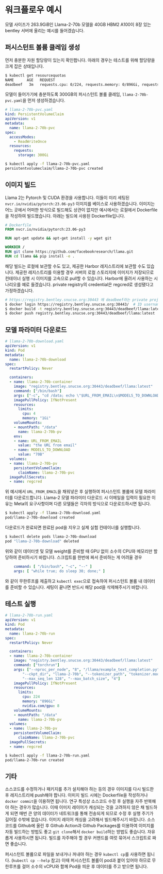 # 워크플로우 예시

모델 사이즈가 263.9GiB인 Llama-2-70b 모델을 40GB HBM2 A100이 8장 있는 bentley 서버에 올리는 예시를 들어겠습니다.

## 퍼시스턴트 볼륨 클레임 생성

먼저 충분한 자원 할당량이 있는지 확인합니다. 아래의 경우는 테스트를 위해 할당량을 크게 잡은 상태입니다.

```sh
$ kubectl get resourcequotas
NAME      AGE   REQUEST
deadbeef   3m   requests.cpu: 0/224, requests.memory: 0/896Gi, requests.nvidia.com/gpu: 0/8, requests.storage: 0/1000Gi
```

모델이 들어가기에 충분하도록 300GB의 퍼시스턴트 볼륨 클레임, `llama-2-70b-pvc.yaml`을 먼저 생성하겠습니다.

```yaml
# llama-2-70b-pvc.yaml
kind: PersistentVolumeClaim
apiVersion: v1
metadata:
  name: llama-2-70b-pvc
spec:
  accessModes:
    - ReadWriteOnce
  resources:
    requests:
      storage: 300Gi
```

```sh
$ kubectl apply -f llama-2-70b-pvc.yaml
persistentvolumeclaim/llama-2-70b-pvc created
```

## 이미지 빌드

Llama 2는 Pytorch 및 CUDA 환경을 사용합니다. 이들이 미리 세팅된 `nvcr.io/nvidia/pytorch:23.06-py3` 이미지를 베이스로 사용하겠습니다. 이미지는 어느 곳에서 어떠한 방식으로 빌드해도 상관이 없지만 예시에서는 로컬에서 Dockerfile을 작성하여 빌드했습니다. 아래는 빌드에 사용된 Dockerfile입니다.

```dockerfile
# Dockerfile
FROM nvcr.io/nvidia/pytorch:23.06-py3

RUN apt-get update && apt-get install -y wget git

WORKDIR /
RUN git clone https://github.com/facebookresearch/llama.git
RUN cd llama && pip install -e .
```

해당 빌드는 로컬에 보관할 수도 있고, 제공한 Harbor 레지스트리에 보관할 수도 있습니다. 제공한 레지스트리를 이용할 경우 서버의 로컬 스토리지에 이미지가 저장되므로 컨테이너 실행 시 이미지를 고속으로 pull할 수 있습니다. Harbor에 올려서 사용하는 시나리오를 예로 들겠습니다. private registry의 credential은 regcred로 생성됐다고 가정하겠습니다.

```sh
# https://registry.bentley.snucse.org:30443 에 deadbeef라는 private project가 있다고 가정
$ docker login https://registry.bentley.snucse.org:30443/  # ID username과 CLI secret 입력
$ docker build -t registry.bentley.snucse.org:30443/deadbeef/llama:latest - < Dockerfile
$ docker push registry.bentley.snucse.org:30443/deadbeef/llama:latest
```

## 모델 파라미터 다운로드

```yaml
# llama-2-70b-download.yaml
apiVersion: v1
kind: Pod
metadata:
  name: llama-2-70b-download
spec:
  restartPolicy: Never

  containers:
  - name: llama-2-70b-container
    image: "registry.bentley.snucse.org:30443/deadbeef/llama:latest"
    command: ["/bin/bash"]
    args: ["-c", "cd /data; echo \"$URL_FROM_EMAIL\n$MODELS_TO_DOWNLOAD\" | /llama/download.sh;"]
    imagePullPolicy: IfNotPresent
    resources:
      limits:
        cpu: 4
        memory: "1Gi"
    volumeMounts:
    - mountPath: "/data"
      name: llama-2-70b-pv
    env:
    - name: URL_FROM_EMAIL
      value: "the URL from email"
    - name: MODELS_TO_DOWNLOAD
      value: "70B"
  volumes:
  - name: llama-2-70b-pv
    persistentVolumeClaim:
      claimName: llama-2-70b-pvc
  imagePullSecrets:
  - name: regcred
```

위 예시에서 `URL_FROM_EMAIL`을 채워넣은 후 실행하여 퍼시스턴트 볼륨에 모델 파라미터를 다운로드합니다.
Llama-2 모델 파라미터 다운로드 시 이메일을 입력이 필요한 이유는 Meta의 요구사항이며 다른 모델들은 각자의 방식으로 다운로드하시면 됩니다.

```sh
$ kubectl apply -f llama-2-70b-download.yaml
pod/llama-2-70b-download created
```

다운로드가 완료되면 완료된 pod을 지우고 실제 실험 컨테이너를 실행합니다.

```sh
$ kubectl delete pods llama-2-70b-download
pod "llama-2-70b-download" deleted
```

위와 같이 데이터셋 및 모델 weight를 준비할 때 GPU 없이 소수의 CPU와 메모리만 할당하여 준비하시기 바랍니다.
스크립트를 한번에 짜서 준비하는 게 어려울 경우

```yaml
    command: [ "/bin/bash", "-c", "--" ]
    args: [ "while true; do sleep 30; done;" ]
```

와 같이 무한루프를 제출하고 `kubectl exec`으로 접속하여 퍼시스턴트 볼륨 내 데이터를 준비할 수 있습니다.
세팅이 끝나면 반드시 해당 pod을 삭제해주시기 바랍니다.

## 테스트 실행

```yaml
# llama-2-70b-run.yaml
apiVersion: v1
kind: Pod
metadata:
  name: llama-2-70b-run
spec:
  restartPolicy: Never

  containers:
  - name: llama-2-70b-container
    image: "registry.bentley.snucse.org:30443/deadbeef/llama:latest"
    command: ["torchrun"]
    args: ["--nproc_per_node", "8", "/llama/example_text_completion.py", \
        "--ckpt_dir", "llama-2-70b", "--tokenizer_path", "tokenizer.model", \
        "--max_seq_len 128", "--max_batch_size", "4"]
    imagePullPolicy: IfNotPresent
    resources:
      limits:
        cpu: 224
        memory: "896Gi"
        nvidia.com/gpu: 8
    volumeMounts:
    - mountPath: "/data"
      name: llama-2-70b-pv
  volumes:
  - name: llama-2-70b-pv
    persistentVolumeClaim:
      claimName: llama-2-70b-pvc
  imagePullSecrets:
  - name: regcred
```

```sh
$ kubectl apply -f llama-2-70b-run.yaml
pod/llama-2-70b-run created
```

## 기타

소스코드를 수정하거나 패키지를 추가 설치해야 하는 등의 경우 이미지를 다시 빌드한 후 레지스트리에 push해야 합니다. 이미지 빌드 시에는 Dockerfile을 작성하거나 `docker commit`을 이용하면 됩니다. 연구 특성상 소스코드 수정 후 실행을 자주 반복해야 하는 경우가 많습니다. 이때 이미지 레이어가 캐싱되는 것을 고려하지 않은 채 빌드하게 되면 매번 큰 양의 데이터가 네트워크를 통해 전송되게 되므로 수정 후 실행 주기가 길어질 수밖에 없습니다. 이미지 레이어 캐싱을 고려해서 빌드해주시기 바랍니다. 소스코드를 Github에 올린 후 Github Action과 Github Packages를 이용하여 이미지를 자동 빌드하는 방법도 좋고 `git clone`해서 `docker build`하는 방법도 좋습니다. 자유롭게 사용하시면 됩니다. 빌드를 자주해야 할 경우 커맨드를 여럿 묶어서 스크립트로 짜면 좋습니다.

퍼시스턴트 볼륨으로 파일을 보내거나 꺼내야 하는 경우 `kubectl cp`를 사용하면 됩니다. (`kubectl cp --help` 참고) 이때 퍼시스턴트 볼륨이 pod과 붙어 있어야 하므로 무한루프를 걸어 소수의 vCPU와 함께 Pod을 띄운 후 데이터를 주고 받으면 됩니다.
